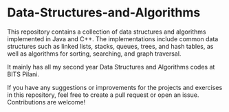 # Data-Structures-and-Algorithms

This repository contains a collection of data structures and algorithms implemented in Java and C++. The implementations include common data structures such as linked lists, stacks, queues, trees, and hash tables, as well as algorithms for sorting, searching, and graph traversal.

It mainly has all my second year Data Structures and Algorithms codes at BITS Pilani.

If you have any suggestions or improvements for the projects and exercises in this repository, feel free to create a pull request or open an issue. Contributions are welcome!
